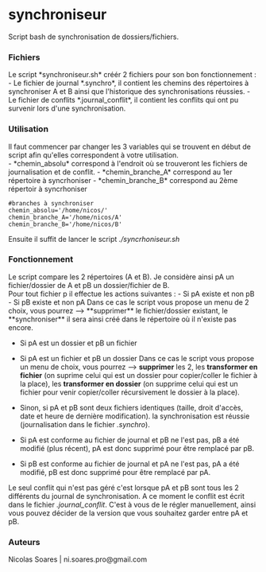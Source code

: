 # synchroniseur
Script bash de synchronisation de dossiers/fichiers.<br/>

<h3>Fichiers</h3>
Le script *synchroniseur.sh* créér 2 fichiers pour son bon fonctionnement :
- Le fichier de journal *.synchro*, il contient les chemins des répertoires à synchroniser A et B ainsi que l'historique des synchronisations réussies.
- Le fichier de conflits *.journal_conflit*, il contient les conflits qui ont pu survenir lors d'une synchronisation.

<h3>Utilisation</h3>
Il faut commencer par changer les 3 variables qui se trouvent en début de script afin qu'elles correspondent à votre utilisation.<br/>
- *chemin_absolu* correspond à l'endroit où se trouveront les fichiers de journalisation et de conflit.
- *chemin_branche_A* correspond au 1er répertoire à syncrhoniser
- *chemin_branche_B* correspond au 2ème répertoir à syncrhoniser

<pre><code>#branches à synchroniser
chemin_absolu='/home/nicos/'
chemin_branche_A='/home/nicos/A'
chemin_branche_B='/home/nicos/B'</code></pre>

Ensuite il suffit de lancer le script *./syncrhoniseur.sh*<br/>

<h3>Fonctionnement</h3>
Le script compare les 2 répertoires (A et B). Je considère ainsi pA un fichier/dossier de A et pB un dossier/fichier de B.<br/>
Pour tout fichier p il effectue les actions suivantes :
- Si pA existe et non pB
- Si pB existe et non pA
Dans ce cas le script vous propose un menu de 2 choix, vous pourrez --> **supprimer** le fichier/dossier existant, le **synchroniser** il sera ainsi créé dans le répertoire où il n'existe pas encore.<br/>

- Si pA est un dossier et pB un fichier
- Si pA est un fichier et pB un dossier
Dans ce cas le script vous propose un menu de choix, vous pourrez --> **supprimer** les 2, les **transformer en fichier** (on suprime celui qui est un dossier pour copier/coller le fichier à la place), les **transformer en dossier** (on supprime celui qui est un fichier pour venir copier/coller récursivement le dossier à la place).<br/>

- Sinon, si pA et pB sont deux fichiers identiques (taille, droit d'accès, date et heure de dernière modification). la synchronisation est réussie (journalisation dans le fichier *.synchro*).
- Si pA est conforme au fichier de journal et pB ne l'est pas, pB a été modifié (plus récent), pA est donc supprimé pour être remplacé par pB.
- Si pB est conforme au fichier de journal et pA ne l'est pas, pA a été modifié, pB est donc supprimé pour être remplacé par pA.

Le seul conflit qui n'est pas géré c'est lorsque pA et pB sont tous les 2 différents du journal de synchronisation. A ce moment le conflit est écrit dans le fichier *.journal_conflit*. C'est à vous de le régler manuellement, ainsi vous pouvez décider de la version que vous souhaitez garder entre pA et pB.<br/>


<h3>Auteurs</h3>
Nicolas Soares | ni.soares.pro@gmail.com
